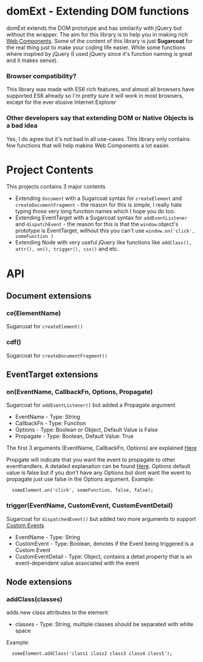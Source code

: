 # domExt - Extending DOM functions 
domExt extends the DOM prototype and has similarity with jQuery but without the wrapper. The aim for this library is to help you in making rich [Web Components](https://developer.mozilla.org/en-US/docs/Web/Web_Components). Some of the content of this library is just **Sugarcoat** for the real thing just to make your coding life easier. While some functions where inspired by jQuery (I used jQuery since it's function naming is great and it makes sense).

### Browser compatibility?

This library was made with ES6 rich features, and almost all browsers have supported ES6 already so I'm pretty sure it will work in most browsers, except for the ever elusive Internet Explorer

### Other developers say that extending DOM or Native Objects is a bad idea

Yes, I do agree but it's not bad in all use-cases. This library only contains few functions that will help makine Web Components a lot easier.

# Project Contents

This projects contains 3 major contents

- Extending `document` with a Sugarcoat syntax for `createElement` and `createDocumentFragment` - the reason for this is simple, I really hate typing those very long function names which I hope you do too.
- Extending EventTarget with a Sugarcoat syntax for `addEventListener` and `dispatchEvent` - the reason for this is that the `window` object's prototype is EventTarget, without this you can't use `window.on('click', someFunction )`
- Extending Node with very useful jQuery like functions like `addClass(), attr(), on(), trigger(), css()` and etc.

# API

## Document extensions

### ce(ElementName)
Sugarcoat for `createElement()`

### cdf()
Sugarcoat for `createDocumentFragment()`

## EventTarget extensions

### on(EventName, CallbackFn, Options, Propagate)
Sugarcoat for `addEventListener()` but added a Propagate argument

- EventName - Type: String
- CallbackFn - Type: Function
- Options - Type: Boolean or Object, Default Value is False
- Propagate - Type: Boolean, Default Value: True

The first 3 arguments (EventName, CallbackFn, Options) are explained [Here](https://developer.mozilla.org/en-US/docs/Web/API/EventTarget/addEventListener)

Propgate will indicate that you want the event to propagate to other eventhandlers. A detailed explanation can be found [Here](https://medium.freecodecamp.org/a-simplified-explanation-of-event-propagation-in-javascript-f9de7961a06e). Options default value is false but if you don't have any Options but dont want the event to propagate just use false in the Options argument. Example:
```
  someElement.on('click', someFunction, false, false);
```

### trigger(EventName, CustomEvent, CustomEventDetail)

Sugarcoat for `dispatchedEvent()` but added two more arguments to support [Custom Events](https://developer.mozilla.org/en-US/docs/Web/API/CustomEvent/CustomEvent)

- EventName - Type: String
- CustomEvent - Type: Boolean, denotes if the Event being triggered is a Custom Event
- CustomEventDetail - Type: Object, contains a detail property that is an event-dependent value associated with the event

## Node extensions

### addClass(classes)

adds new class attributes to the element

- classes - Type: String, multiple classes should be separated with white space

Example:
```
  someElement.addClass('class1 class2 class3 class4 class5');
```




